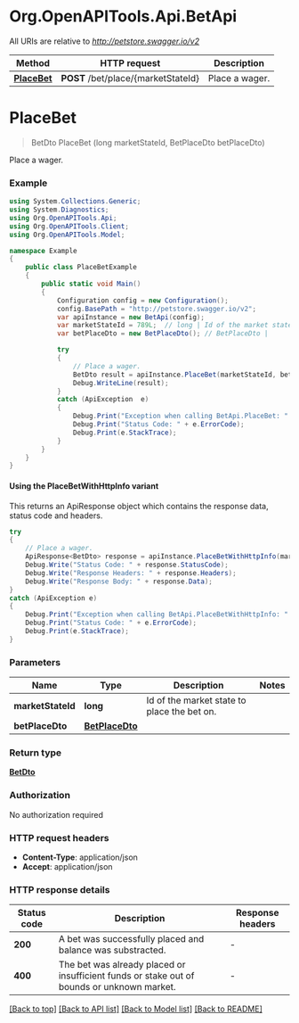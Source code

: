 # Org.OpenAPITools.Api.BetApi

All URIs are relative to *http://petstore.swagger.io/v2*

| Method | HTTP request | Description |
|--------|--------------|-------------|
| [**PlaceBet**](BetApi.md#placebet) | **POST** /bet/place/{marketStateId} | Place a wager. |

<a id="placebet"></a>
# **PlaceBet**
> BetDto PlaceBet (long marketStateId, BetPlaceDto betPlaceDto)

Place a wager.

### Example
```csharp
using System.Collections.Generic;
using System.Diagnostics;
using Org.OpenAPITools.Api;
using Org.OpenAPITools.Client;
using Org.OpenAPITools.Model;

namespace Example
{
    public class PlaceBetExample
    {
        public static void Main()
        {
            Configuration config = new Configuration();
            config.BasePath = "http://petstore.swagger.io/v2";
            var apiInstance = new BetApi(config);
            var marketStateId = 789L;  // long | Id of the market state to place the bet on.
            var betPlaceDto = new BetPlaceDto(); // BetPlaceDto | 

            try
            {
                // Place a wager.
                BetDto result = apiInstance.PlaceBet(marketStateId, betPlaceDto);
                Debug.WriteLine(result);
            }
            catch (ApiException  e)
            {
                Debug.Print("Exception when calling BetApi.PlaceBet: " + e.Message);
                Debug.Print("Status Code: " + e.ErrorCode);
                Debug.Print(e.StackTrace);
            }
        }
    }
}
```

#### Using the PlaceBetWithHttpInfo variant
This returns an ApiResponse object which contains the response data, status code and headers.

```csharp
try
{
    // Place a wager.
    ApiResponse<BetDto> response = apiInstance.PlaceBetWithHttpInfo(marketStateId, betPlaceDto);
    Debug.Write("Status Code: " + response.StatusCode);
    Debug.Write("Response Headers: " + response.Headers);
    Debug.Write("Response Body: " + response.Data);
}
catch (ApiException e)
{
    Debug.Print("Exception when calling BetApi.PlaceBetWithHttpInfo: " + e.Message);
    Debug.Print("Status Code: " + e.ErrorCode);
    Debug.Print(e.StackTrace);
}
```

### Parameters

| Name | Type | Description | Notes |
|------|------|-------------|-------|
| **marketStateId** | **long** | Id of the market state to place the bet on. |  |
| **betPlaceDto** | [**BetPlaceDto**](BetPlaceDto.md) |  |  |

### Return type

[**BetDto**](BetDto.md)

### Authorization

No authorization required

### HTTP request headers

 - **Content-Type**: application/json
 - **Accept**: application/json


### HTTP response details
| Status code | Description | Response headers |
|-------------|-------------|------------------|
| **200** | A bet was successfully placed and balance was substracted. |  -  |
| **400** | The bet was already placed or insufficient funds or stake out of bounds or unknown market. |  -  |

[[Back to top]](#) [[Back to API list]](../README.md#documentation-for-api-endpoints) [[Back to Model list]](../README.md#documentation-for-models) [[Back to README]](../README.md)

